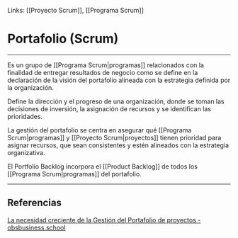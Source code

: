 Links: [[Proyecto Scrum]], [[Programa Scrum]]

# Portafolio (Scrum)
---

Es un grupo de [[Programa Scrum|programas]] relacionados con la finalidad de entregar resultados de negocio como se define en la declaración de la visión del portafolio alineada con la estrategia definida por la organización.

Define la dirección y el progreso de una organización, donde se toman las decisiones de inversión, la asignación de recursos y se identifican las prioridades.

La gestión del portafolio se centra en asegurar qué [[Programa Scrum|programas]] y [[Proyecto Scrum|proyectos]] tienen prioridad para asignar recursos, que sean consistentes y estén alineados con la estrategia organizativa.

El Portfolio Backlog incorpora el [[Product Backlog]] de todos los [[Programa Scrum|programas]] del portafolio.

---

## Referencias
[La necesidad creciente de la Gestión del Portafolio de proyectos - obsbusiness.school](https://www.obsbusiness.school/blog/la-necesidad-creciente-de-la-gestion-del-portafolio-de-proyectos)